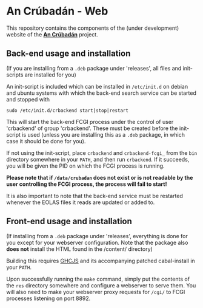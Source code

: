 # An Crúbadán - Web

This repository contains the components of the (under development)
website of the **[An Crúbadán](http://borel.slu.edu/crubadan/index.html)**
project.

## Back-end usage and installation

(If you are installing from a ```.deb``` package under 'releases', all
files and init-scripts are installed for you)

An init-script is included which can be installed in ```/etc/init.d```
on debian and ubuntu systems with which the back-end search service
can be started and stopped with

    sudo /etc/init.d/crbackend start|stop|restart

This will start the back-end FCGI process under the control of user
'crbackend' of group 'crbackend'. These must be created before the
init-script is used (unless you are installing this as a ```.deb```
package, in which case it should be done for you).

If not using the init-script, place ```crbackend``` and
```crbackend-fcgi_``` from the ```bin``` directory somewhere in your
```PATH```, and then run ```crbackend```.  If it succeeds, you will be
given the PID on which the FCGI process is running.

**Please note that if ```/data/crubadan``` does not exist or is not
  readable by the user controlling the FCGI process, the process will
  fail to start!**

It is also important to note that the back-end service must be
restarted whenever the EOLAS files it reads are updated or added to.


## Front-end usage and installation

(If installing from a ```.deb``` package under 'releases', everything
is done for you except for your webserver configuration.  Note that
the package also **does not** install the HTML found in the /content/
directory)

Building this requires [GHCJS](https://github.com/GHCJS/GHCJS.git) and
its accompanying patched cabal-install in your ```PATH```.

Upon successfully running the ```make``` command, simply put the
contents of the ```res``` directory somewhere and configure a
webserver to serve them.  You will also need to make your webserver
proxy requests for ```/cgi/``` to FCGI processes listening on port
8892.
